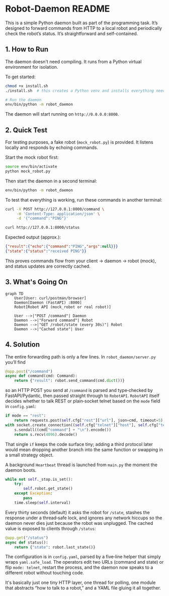 # Robot-Daemon README

This is a simple Python daemon built as part of the programming task. It’s designed to forward commands from HTTP to a local robot and periodically check the robot’s status. It’s straightforward and self-contained.

## 1. How to Run

The daemon doesn't need compiling. It runs from a Python virtual environment for isolation.

To get started:

```bash
chmod +x install.sh
./install.sh  # this creates a Python venv and installs everything needed

# Run the daemon
env/bin/python -m robot_daemon
```

The daemon will start running on `http://0.0.0.0:8000`.


## 2. Quick Test 

For testing purposes, a fake robot (`mock_robot.py`) is provided. It listens locally and responds by echoing commands.

Start the mock robot first:

```bash
source env/bin/activate
python mock_robot.py
```

Then start the daemon in a second terminal:

```bash
env/bin/python -m robot_daemon
```

To test that everything is working, run these commands in another terminal:

```bash
curl -X POST http://127.0.0.1:8000/command \
     -H 'Content-Type: application/json' \
     -d '{"command":"PING"}'

curl http://127.0.0.1:8000/status
```

Expected output (approx.):

```json
{"result":{"echo":{"command":"PING","args":null}}}
{"state":{"status":"received PING"}}
```

This proves commands flow from your client → daemon → robot (mock), and status updates are correctly cached.


## 3. What's Going On 

```mermaid
graph TD
    User[User: curl/postman/browser]
    Daemon[Daemon (FastAPI) :8000]
    Robot[Robot API (mock_robot or real robot)]

    User -->|"POST /command"| Daemon
    Daemon -->|"Forward command"| Robot
    Daemon -->|"GET /robot/state (every 30s)"| Robot
    Daemon -->|"Cached state"| User
```

## 4. Solution 

The entire forwarding path is only a few lines. In `robot_daemon/server.py` you’ll find

```python
@app.post("/command")
async def command(cmd: Command):
    return {"result": robot.send_command(cmd.dict())}
```

so an HTTP POST you send at `/command` is parsed and type‑checked by FastAPI/Pydantic, then passed straight through to `RobotAPI`. `RobotAPI` itself decides whether to talk REST or plain‑socket telnet based on the `mode` field in `config.yaml`:

```python
if mode == "rest":
    return requests.post(self.cfg["rest"]["url"], json=cmd, timeout=5).json()
with socket.create_connection((self.cfg["telnet"]["host"], self.cfg["telnet"]["port"]), timeout=5) as s:
    s.sendall((cmd["command"] + "\n").encode())
    return s.recv(4096).decode()
```

That single `if` keeps the code surface tiny; adding a third protocol later would mean dropping another branch into the same function or swapping in a small strategy object.

A background `Heartbeat` thread is launched from `main.py` the moment the daemon boots. 

```python
while not self._stop.is_set():
    try:
        self.robot.get_state()
    except Exception:
        pass
    time.sleep(self.interval)
```

Every thirty seconds (default) it asks the robot for `/state`, stashes the response under a thread‑safe lock, and ignores any network hiccups so the daemon never dies just because the robot was unplugged. The cached value is exposed to clients through `/status`:

```python
@app.get("/status")
async def status():
    return {"state": robot.last_state()}
```

The configuration is in `config.yaml`, parsed by a five‑line helper that simply wraps `yaml.safe_load`. The operators edit two URLs (command and state) or flip `mode: telnet`, restart the process, and the daemon now speaks to a different robot without touching code.

It's basically just one tiny HTTP layer, one thread for polling, one module that abstracts “how to talk to a robot,” and a YAML file gluing it all together. 

